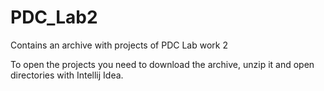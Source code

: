 # PDC_Lab2
Contains an archive with projects of PDC Lab work 2 

To open the projects you need to download the archive, unzip it and open directories with Intellij Idea.
